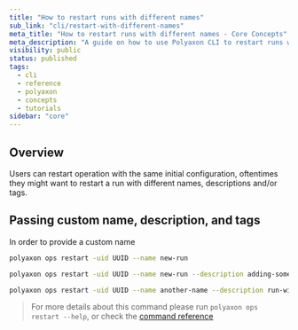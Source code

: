 ```yaml
---
title: "How to restart runs with different names"
sub_link: "cli/restart-with-different-names"
meta_title: "How to restart runs with different names - Core Concepts"
meta_description: "A guide on how to use Polyaxon CLI to restart runs with different names, descriptions and tags."
visibility: public
status: published
tags:
  - cli
  - reference
  - polyaxon
  - concepts
  - tutorials
sidebar: "core"
---
```


## Overview

Users can restart operation with the same initial configuration, oftentimes they might want to restart a run with different names, descriptions and/or tags.

## Passing custom name, description, and tags

In order to provide a custom name

```bash
polyaxon ops restart -uid UUID --name new-run
```

```bash
polyaxon ops restart -uid UUID --name new-run --description adding-some-changes -u -l
```

```bash
polyaxon ops restart -uid UUID --name another-name --description run-with-custom-connection --tags tests,debug
```


> For more details about this command please run `polyaxon ops restart --help`, or check the [command reference](/docs/core/cli/ops/#ops-restart) 
